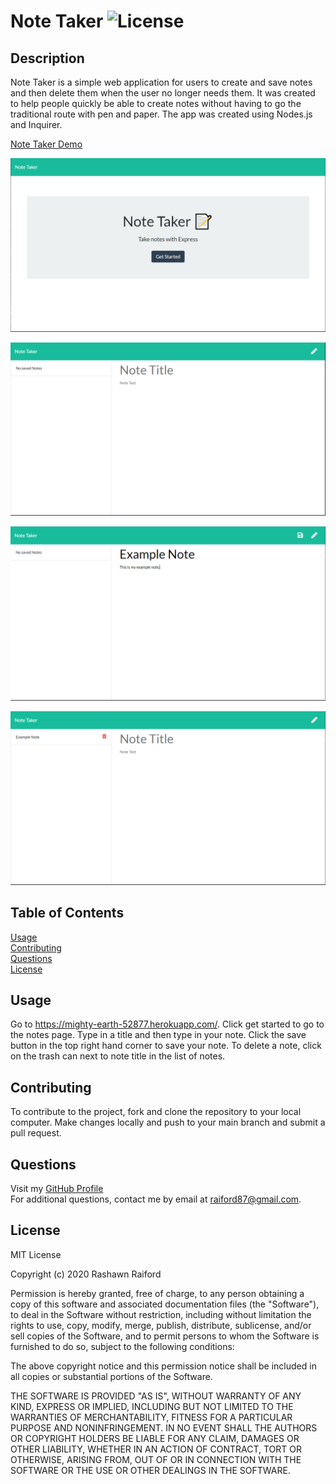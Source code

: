 # Note Taker        ![License](https://img.shields.io/static/v1?label=license&message=MIT&color=brightgreen)

## Description  
Note Taker is a simple web application for users to create and save notes and then delete them when the user no longer needs them. It was created to help people quickly be able to create notes without having to go the traditional route with pen and paper. The app was created using Nodes.js and Inquirer.

[Note Taker Demo](https://mighty-earth-52877.herokuapp.com)

![Screenshot #1](./screenshots/screenshot1.png)

![Screenshot #2](./screenshots/screenshot2.png)

![Screenshot #3](./screenshots/screenshot3.png)

![Screenshot #4](./screenshots/screenshot4.png)

## Table of Contents  
[Usage](#Usage)  
[Contributing](#Contributing)  
[Questions](#Questions)  
[License](#License)  

## Usage  
Go to https://mighty-earth-52877.herokuapp.com/. Click get started to go to the notes page. Type in a title and then type in your note. Click the save button in the top right hand corner to save your note. To delete a note, click on the trash can next to note title in the list of notes.

## Contributing  
To contribute to the project, fork and clone the repository to your local computer. Make changes locally and push to your main branch and submit a pull request.

## Questions 
Visit my [GitHub Profile](https://www.github.com/raiford2530)  
For additional questions, contact me by email at raiford87@gmail.com.  

## License  
MIT License

Copyright (c) 2020 Rashawn Raiford

Permission is hereby granted, free of charge, to any person obtaining a copy
of this software and associated documentation files (the "Software"), to deal
in the Software without restriction, including without limitation the rights
to use, copy, modify, merge, publish, distribute, sublicense, and/or sell
copies of the Software, and to permit persons to whom the Software is
furnished to do so, subject to the following conditions:

The above copyright notice and this permission notice shall be included in all
copies or substantial portions of the Software.

THE SOFTWARE IS PROVIDED "AS IS", WITHOUT WARRANTY OF ANY KIND, EXPRESS OR
IMPLIED, INCLUDING BUT NOT LIMITED TO THE WARRANTIES OF MERCHANTABILITY,
FITNESS FOR A PARTICULAR PURPOSE AND NONINFRINGEMENT. IN NO EVENT SHALL THE
AUTHORS OR COPYRIGHT HOLDERS BE LIABLE FOR ANY CLAIM, DAMAGES OR OTHER
LIABILITY, WHETHER IN AN ACTION OF CONTRACT, TORT OR OTHERWISE, ARISING FROM,
OUT OF OR IN CONNECTION WITH THE SOFTWARE OR THE USE OR OTHER DEALINGS IN THE
SOFTWARE.

